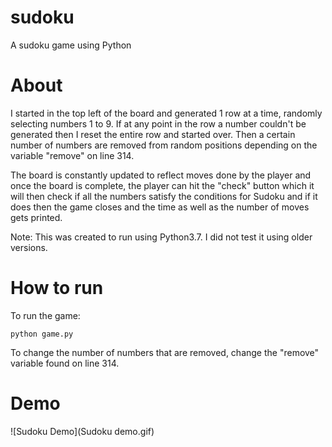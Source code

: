 # sudoku
A sudoku game using Python
# About
I started in the top left of the board and generated 1 row at a time, randomly selecting numbers 1 to 9. If at any point in the row a number couldn't be generated then I reset the entire row and started over. Then a certain number of numbers are removed from random positions depending on the variable "remove" on line 314. 

The board is constantly updated to reflect moves done by the player and once the board is complete, the player can hit the "check" button which it will then check if all the numbers satisfy the conditions for Sudoku and if it does then the game closes and the time as well as the number of moves gets printed. 

Note: This was created to run using Python3.7. I did not test it using older versions. 
# How to run
To run the game:
```
python game.py
```
To change the number of numbers that are removed, change the "remove" variable found on line 314. 
# Demo
![Sudoku Demo](Sudoku demo.gif)

